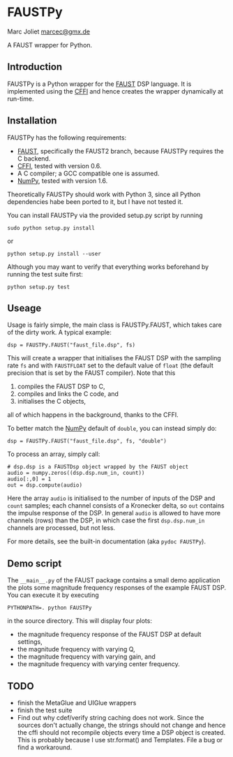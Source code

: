 # FAUSTPy
Marc Joliet <marcec@gmx.de>

A FAUST wrapper for Python.

## Introduction

FAUSTPy is a Python wrapper for the [FAUST](http://faust.grame.fr/) DSP
language. It is implemented using the [CFFI](https://cffi.readthedocs.org/) and
hence creates the wrapper dynamically at run-time.

## Installation

FAUSTPy has the following requirements:

- [FAUST](http://faust.grame.fr/), specifically the FAUST2 branch, because
  FAUSTPy requires the C backend.
- [CFFI](https://cffi.readthedocs.org/), tested with version 0.6.
- A C compiler; a GCC compatible one is assumed.
- [NumPy](http://numpy.scipy.org/), tested with version 1.6.

Theoretically FAUSTPy should work with Python 3, since all Python dependencies
habe been ported to it, but I have not tested it.

You can install FAUSTPy via the provided setup.py script by running

    sudo python setup.py install

or

    python setup.py install --user

Although you may want to verify that everything works beforehand by running the
test suite first:

    python setup.py test

## Useage

Usage is fairly simple, the main class is FAUSTPy.FAUST, which takes care of the
dirty work.  A typical example:

    dsp = FAUSTPy.FAUST("faust_file.dsp", fs)

This will create a wrapper that initialises the FAUST DSP with the sampling rate
`fs` and with `FAUSTFLOAT` set to the default value of `float` (the default
precision that is set by the FAUST compiler).  Note that this

1. compiles the FAUST DSP to C,
2. compiles and links the C code, and
3. initialises the C objects,

all of which happens in the background, thanks to the CFFI.

To better match the [NumPy](http://numpy.scipy.org/) default of `double`, you
can instead simply do:

    dsp = FAUSTPy.FAUST("faust_file.dsp", fs, "double")

To process an array, simply call:

    # dsp.dsp is a FAUSTDsp object wrapped by the FAUST object
    audio = numpy.zeros((dsp.dsp.num_in, count))
    audio[:,0] = 1
    out = dsp.compute(audio)

Here the array `audio` is initialised to the number of inputs of the DSP and
`count` samples; each channel consists of a Kronecker delta, so `out` contains
the impulse response of the DSP.  In general `audio` is allowed to have more
channels (rows) than the DSP, in which case the first `dsp.dsp.num_in` channels
are processed, but not less.

For more details, see the built-in documentation (aka `pydoc FAUSTPy`).

## Demo script

The `__main__.py` of the FAUST package contains a small demo application the
plots some magnitude frequency responses of the example FAUST DSP.  You can
execute it by executing

    PYTHONPATH=. python FAUSTPy

in the source directory.  This will display four plots:

- the magnitude frequency response of the FAUST DSP at default settings,
- the magnitude frequency with varying Q,
- the magnitude frequency with varying gain, and
- the magnitude frequency with varying center frequency.

## TODO

- finish the MetaGlue and UIGlue wrappers
- finish the test suite
- Find out why cdef/verify string caching does not work.  Since the sources don't
  actually change, the strings should not change and hence the cffi should not
  recompile objects every time a DSP object is created.  This is probably
  because I use str.format() and Templates.  File a bug or find a workaround.
